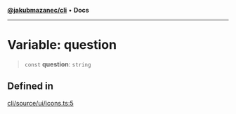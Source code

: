[**@jakubmazanec/cli**](../../../README.md) • **Docs**

---

# Variable: question

> `const` **question**: `string`

## Defined in

[cli/source/ui/icons.ts:5](https://github.com/jakubmazanec/tools/blob/863f04cbbb9368fd023f0309084819aa9247d808/packages/cli/source/ui/icons.ts#L5)
